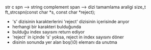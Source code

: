 str c spn --> string complement span --> dizi tamamlama araligi
size_t	ft_strcspn(const char *s, const char *reject);

- 's' dizisinin karakterlerini 'reject' dizisinin içerisinde arıyor
- herhangi bir karakteri bulduğunda 
- bulduğu index sayısını return ediyor
- 'reject' in içinde 's' yoksa, reject in index sayısını döner
- disinin sonunda yer alan boş(\0) elemanı da unutma 
